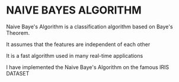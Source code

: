 # NAIVE BAYES ALGORITHM


Naive Baye's Algorithm is a classification algorithm based on Baye's Theorem.

It assumes that the features are independent of each other

It is a fast algorithm used in many real-time applications

I have implemented the Naive Baye's Algorithm on the famous IRIS DATASET

